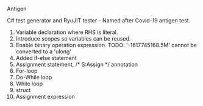 Antigen

C# test generator and RyuJIT tester - Named after Covid-19 antigen test.

1. Variable declaration where RHS is literal.
2. Introduce scopes so variables can be reused.
3. Enable binary operation expression. TODO: '-1617745168.5M' cannot be converted to a 'ulong'
4. Added if-else statement
5. Assignment statement, /* S:Assign */ annotation
6. For-loop
7. Do-While loop
8. While loop
9. struct
10. Assignment expression